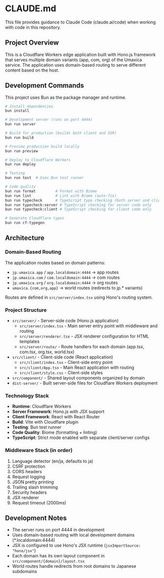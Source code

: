 # CLAUDE.md

This file provides guidance to Claude Code (claude.ai/code) when working with code in this repository.

## Project Overview

This is a Cloudflare Workers edge application built with Hono.js framework that serves multiple domain variants (app, com, org) of the Umaxica service. The application uses domain-based routing to serve different content based on the host.

## Development Commands

This project uses Bun as the package manager and runtime.

```bash
# Install dependencies
bun install

# Development server (runs on port 4444)
bun run server

# Build for production (builds both client and SSR)
bun run build

# Preview production build locally
bun run preview

# Deploy to Cloudflare Workers
bun run deploy

# Testing
bun run test  # Uses Bun test runner

# Code quality
bun run format         # Format with Biome
bun run lint           # Lint with Biome (auto-fix)
bun run typecheck      # TypeScript type checking (both server and client)
bun run typecheck:server # TypeScript checking for server code only
bun run typecheck:client # TypeScript checking for client code only

# Generate Cloudflare types
bun run cf-typegen
```

## Architecture

### Domain-Based Routing
The application routes based on domain patterns:
- `jp.umaxica.app` / `app.localdomain:4444` → app routes
- `jp.umaxica.com` / `com.localdomain:4444` → com routes  
- `jp.umaxica.org` / `org.localdomain:4444` → org routes
- `umaxica.{com,org,app}` → world routes (redirects to jp.* variants)

Routes are defined in `src/server/index.tsx` using Hono's routing system.

### Project Structure
- `src/server/` - Server-side code (Hono.js application)
  - `src/server/index.tsx` - Main server entry point with middleware and routing
  - `src/server/renderer.tsx` - JSX renderer configuration for HTML templates
  - `src/server/route/` - Route handlers for each domain (app.tsx, com.tsx, org.tsx, world.tsx)
- `src/client/` - Client-side code (React application)
  - `src/client/index.tsx` - Client-side entry point
  - `src/client/App.tsx` - Main React application with routing
  - `src/client/style.css` - Client-side styles
- `src/component/` - Shared layout components organized by domain
- `dist-server/` - Built server-side files for Cloudflare Workers deployment

### Technology Stack
- **Runtime**: Cloudflare Workers
- **Server Framework**: Hono.js with JSX support
- **Client Framework**: React with React Router
- **Build**: Vite with Cloudflare plugin
- **Testing**: Bun test runner
- **Code Quality**: Biome (formatting + linting)
- **TypeScript**: Strict mode enabled with separate client/server configs

### Middleware Stack (in order)
1. Language detector (en/ja, defaults to ja)
2. CSRF protection
3. CORS headers
4. Request logging
5. JSON pretty printing
6. Trailing slash trimming
7. Security headers
8. JSX renderer
9. Request timeout (2000ms)

## Development Notes

- The server runs on port 4444 in development
- Uses domain-based routing with local development domains (*.localdomain:4444)
- JSX is configured to use Hono's JSX runtime (`jsxImportSource: "hono/jsx"`)
- Each domain has its own layout component in `src/component/{domain}/layout.tsx`
- World routes handle redirects from root domains to Japanese subdomains